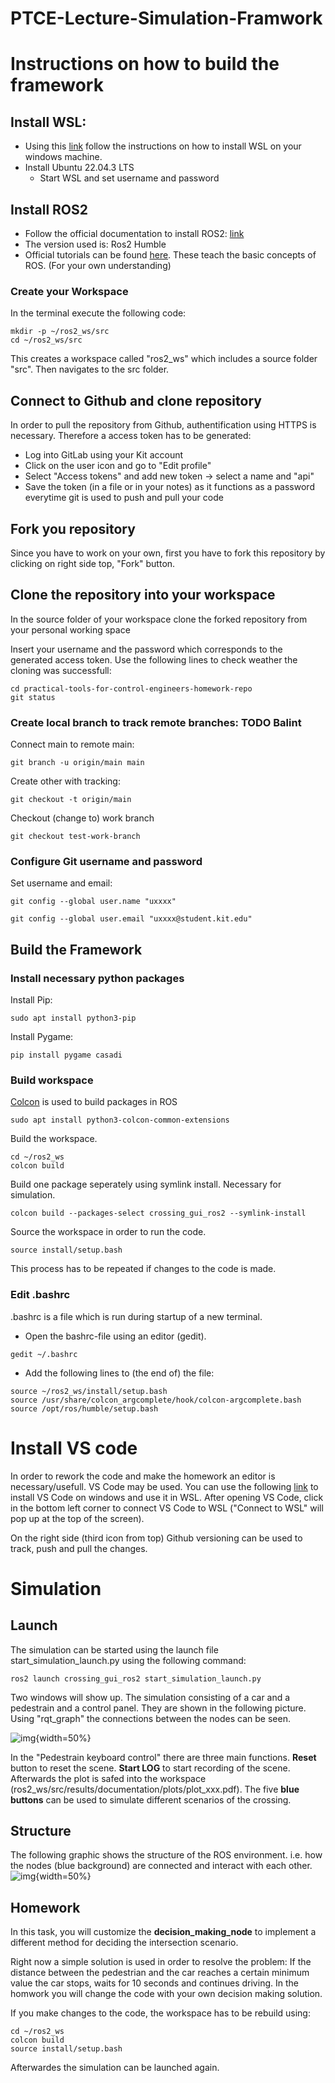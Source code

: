 # PTCE-Lecture-Simulation-Framwork

# Instructions on how to build the framework 

## Install WSL:
- Using this [link](https://learn.microsoft.com/en-us/windows/wsl/install) follow the instructions on how to install WSL on your windows machine. 
- Install Ubuntu 22.04.3 LTS
    - Start WSL and set username and password

## Install ROS2
- Follow the official documentation to install ROS2: [link](https://docs.ros.org/en/humble/Installation/Ubuntu-Install-Debs.html)
- The version used is: Ros2 Humble
- Official tutorials can be found [here](https://docs.ros.org/en/humble/Tutorials.html). These teach the basic concepts of ROS. (For your own understanding)

### Create your Workspace
In the terminal execute the following code:
```
mkdir -p ~/ros2_ws/src
cd ~/ros2_ws/src
```
This creates a workspace called "ros2_ws" which includes a source folder "src". Then navigates to the src folder. 

## Connect to Github and clone repository
In order to pull the repository from Github, authentification using HTTPS is necessary. Therefore a access token has to be generated:
- Log into GitLab using your Kit account
- Click on the user icon and go to "Edit profile"
- Select "Access tokens" and add new token -> select a name and "api"
- Save the token (in a file or in your notes) as it functions as a password everytime git is used to push and pull your code

## Fork you repository
Since you have to work on your own, first you have to fork this repository by clicking on right side top, "Fork" button. 

## Clone the repository into your workspace
In the source folder of your workspace clone the forked repository from your personal working space

Insert your username and the password which corresponds to the generated access token. 
Use the following lines to check weather the cloning was successfull:
```
cd practical-tools-for-control-engineers-homework-repo
git status
```

### Create local branch to track remote branches:  TODO Balint
Connect main to remote main:
```
git branch -u origin/main main
```
Create other with tracking:
```
git checkout -t origin/main
```
Checkout (change to) work branch
```
git checkout test-work-branch
```

### Configure Git username and password
Set username and email:
```
git config --global user.name "uxxxx"
```
```
git config --global user.email "uxxxx@student.kit.edu"
```


## Build the Framework

### Install necessary python packages
Install Pip:
```
sudo apt install python3-pip
```
Install Pygame:
```
pip install pygame casadi
```

### Build workspace
[Colcon](https://colcon.readthedocs.io/en/released/user/installation.html) is used to build packages in ROS
```
sudo apt install python3-colcon-common-extensions
```
Build the workspace.
```
cd ~/ros2_ws
colcon build 
```
Build one package seperately using symlink install. Necessary for simulation. 
```
colcon build --packages-select crossing_gui_ros2 --symlink-install
```
Source the workspace in order to run the code. 
```
source install/setup.bash
```
This process has to be repeated if changes to the code is made. 

### Edit .bashrc
.bashrc is a file which is run during startup of a new terminal. 
- Open the bashrc-file using an editor (gedit). 
```
gedit ~/.bashrc 
```
- Add the following lines to (the end of) the file:
```
source ~/ros2_ws/install/setup.bash
source /usr/share/colcon_argcomplete/hook/colcon-argcomplete.bash
source /opt/ros/humble/setup.bash
```

# Install VS code
In order to rework the code and make the homework an editor is necessary/usefull. VS Code may be used. 
You can use the following [link](https://learn.microsoft.com/de-de/windows/wsl/tutorials/wsl-vscode) to install VS Code on windows and use it in WSL. 
After opening VS Code, click in the bottom left corner to connect VS Code to WSL ("Connect to WSL" will pop up at the top of the screen).

On the right side (third icon from top) Github versioning can be used to track, push and pull the changes. 

# Simulation

## Launch 
The simulation can be started using the launch file start_simulation_launch.py using the following command:
```
ros2 launch crossing_gui_ros2 start_simulation_launch.py
```
Two windows will show up. The simulation consisting of a car and a pedestrain and a control panel. They are shown in the following picture. 
Using "rqt_graph" the connections between the nodes can be seen. 

![img](readmeImg/Simulation_Crossing.png){width=50%}

In the "Pedestrain keyboard control" there are three main functions. **Reset** button to reset the scene. **Start LOG** to start recording of the scene. Afterwards the plot is safed into the workspace (ros2_ws/src/results/documentation/plots/plot_xxx.pdf).
The five **blue buttons** can be used to simulate different scenarios of the crossing. 

## Structure
The following graphic shows the structure of the ROS environment. i.e. how the nodes (blue background) are connected and interact with each other. 
![img](readmeImg/Simulation_Environment.png){width=50%}

## Homework
In this task, you will customize the **decision_making_node** to implement a different method for deciding the intersection scenario.

Right now a simple solution is used in order to resolve the problem: If the 
distance between the pedestrian and the car reaches a certain minimum value the car stops, waits for 10 seconds and continues driving. 
In the homwork you will change the code with your own decision making solution. 

If you make changes to the code, the workspace has to be rebuild using:
```
cd ~/ros2_ws
colcon build
source install/setup.bash
```
Afterwardes the simulation can be launched again. 
